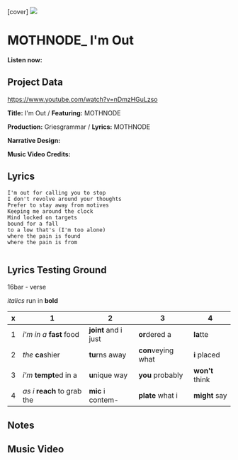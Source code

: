 [cover] ![](57175019_319474918741616_8502199518755923887_n.jpg)

# MOTHNODE_ I'm Out

**Listen now:** 

## Project Data

https://www.youtube.com/watch?v=nDmzHGuLzso


**Title:** I'm Out  / **Featuring:** MOTHNODE

**Production:** Griesgrammar / **Lyrics:** MOTHNODE

**Narrative Design:**

**Music Video Credits:**

## Lyrics

```
I'm out for calling you to stop
I don't revolve around your thoughts
Prefer to stay away from motives
Keeping me around the clock
Mind locked on targets 
bound for a fall
to a low that's (I'm too alone)
where the pain is found
where the pain is from


```

## Lyrics Testing Ground

16bar - verse

*italics* run in
**bold**

| x | 1 | 2 | 3 | 4 |
|---|---|---|---|---|
| 1 | *i'm in a* **fast** food | **joint** and i just  | **or**dered a  | **la**tte  |
| 2 | *the* **ca**shier | **tu**rns away  |  **con**veying what |  **i** placed |
| 3 | *i'm* **tempt**ed in a | **u**nique way  |  **you** probably |  **won't** think |
| 4 | *as i* **reach** to grab the |  **mic** i contem-  | **plate** what i | **might** say |

## Notes

## Music Video
